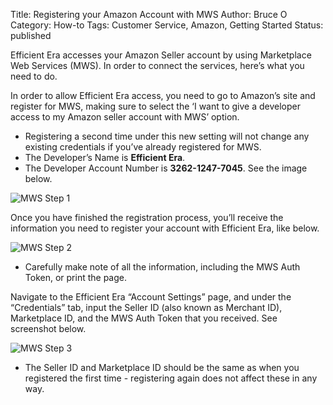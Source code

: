 Title: Registering your Amazon Account with MWS
Author: Bruce O
Category: How-to
Tags: Customer Service, Amazon, Getting Started
Status: published

Efficient Era accesses your Amazon Seller account by using Marketplace Web Services (MWS). In order to connect the services, here’s what you need to do. 

In order to allow Efficient Era access, you need to go to Amazon’s site and register for MWS, making sure to select the ‘I want to give a developer access to my Amazon seller account with MWS’ option.

* Registering a second time under this new setting will not change any existing credentials if you’ve already registered for MWS. 
* The Developer’s Name is **Efficient Era**. 
* The Developer Account Number is **3262-1247-7045**. See the image below.

![MWS Step 1](http://puu.sh/jbr64/3f05874178.jpg "MWS Step 1")

Once you have finished the registration process, you’ll receive the information you need to register your account with Efficient Era, like below.

![MWS Step 2](http://puu.sh/jAoq2/5df7370a42.jpg "MWS Step 2")

* Carefully make note of all the information, including the MWS Auth Token, or print the page.

Navigate to the Efficient Era “Account Settings” page, and under the “Credentials” tab, input the Seller ID (also known as Merchant ID), Marketplace ID, and the MWS Auth Token that you received. See screenshot below.

![MWS Step 3](http://puu.sh/jAlpO/a52e8d28d9.png "MWS Step 3")

* The Seller ID and Marketplace ID should be the same as when you registered the first time - registering again does not affect these in any way.
